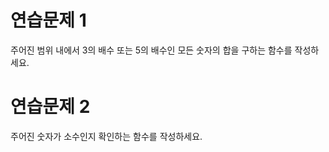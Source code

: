 # 연습문제 1

주어진 범위 내에서 3의 배수 또는 5의 배수인 모든 숫자의 합을 구하는 함수를 작성하세요.

# 연습문제 2
주어진 숫자가 소수인지 확인하는 함수를 작성하세요.
